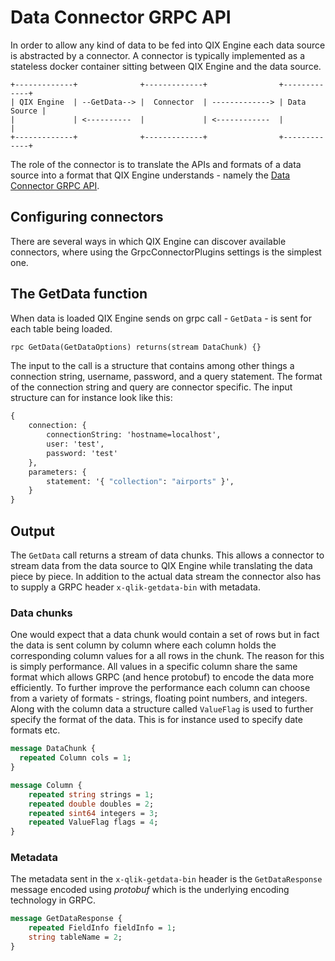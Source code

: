 # Data Connector GRPC API

In order to allow any kind of data to be fed into QIX Engine each data source is abstracted by a connector. A connector
is typically implemented as a stateless docker container sitting between QIX Engine and the data source.

``` asciiart
+-------------+              +-------------+                +-------------+
| QIX Engine  | --GetData--> |  Connector  | -------------> | Data Source |
|             | <----------  |             | <------------  |             |
+-------------+              +-------------+                +-------------+
```

The role of the connector is to translate the APIs and formats of a data source into a format that QIX Engine
understands - namely the [Data Connector GRPC API](data-connector-grpc.proto).

## Configuring connectors

There are several ways in which QIX Engine can discover available connectors, where using the GrpcConnectorPlugins settings
is the simplest one.

## The GetData function

When data is loaded QIX Engine sends on grpc call - `GetData` - is sent for each table being loaded.

``` proto
rpc GetData(GetDataOptions) returns(stream DataChunk) {}
```

The input to the call is a structure that contains among other things a connection string, username, password, and a
query statement. The format of the connection string and query are connector specific. The input structure can for
instance look like this:

``` proto
{
    connection: {
        connectionString: 'hostname=localhost',
        user: 'test',
        password: 'test'
    },
    parameters: {
        statement: '{ "collection": "airports" }',
    }
}
```

## Output

The `GetData` call returns a stream of data chunks. This allows a connector to stream data from the data source to
QIX Engine while translating the data piece by piece. In addition to the actual data stream the connector also has to
supply a GRPC header `x-qlik-getdata-bin` with metadata.

### Data chunks

One would expect that a data chunk would contain a set of rows but in fact the data is sent column by column where
each column holds the corresponding column values for a all rows in the chunk. The reason for this is simply
performance. All values in a specific column share the same format which allows GRPC (and hence protobuf) to encode
the data more efficiently. To further improve the performance each column can choose from a variety of formats -
strings, floating point numbers, and integers. Along with the column data a structure called `ValueFlag` is used to
further specify the format of the data. This is for instance used to specify date formats etc.

``` proto
message DataChunk {
  repeated Column cols = 1;
}
```

``` proto
message Column {
    repeated string strings = 1;
    repeated double doubles = 2;
    repeated sint64 integers = 3;
    repeated ValueFlag flags = 4;
}
```

### Metadata

The metadata sent in the `x-qlik-getdata-bin` header is the `GetDataResponse` message encoded using _protobuf_ which
is the underlying encoding technology in GRPC.

``` proto
message GetDataResponse {
    repeated FieldInfo fieldInfo = 1;
    string tableName = 2;
}
```
